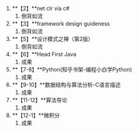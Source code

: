 1. **【2】**net clr via c#
    1. 倒背如流
1. **【3】**framework design guideness
    1. 倒背如流
1. **【5】**设计模式之禅（第2版）
    1. 倒背如流
1. **【6】**Head First Java
    1. 成果
1. **【7-8】**Python(知乎书架-编程小白学Python)
    1. 成果
1. **【9-10】**数据结构与算法分析-C语言描述
    1. 成果
1. **【11-12】**算法导论
    1. 成果
1. **【12-1】**微积分
    1. 成果
